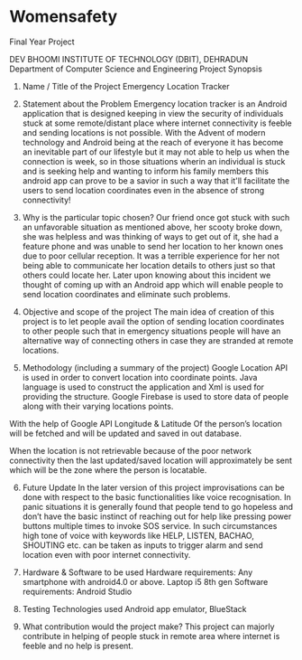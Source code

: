 # Womensafety
Final Year Project

DEV BHOOMI INSTITUTE OF TECHNOLOGY (DBIT), DEHRADUN
Department of Computer Science and Engineering
Project Synopsis
1.	Name / Title of the Project
      Emergency Location Tracker
2.	Statement about the Problem
      Emergency location tracker is an Android application that is designed keeping in view the security of individuals stuck at some remote/distant place where internet connectivity is feeble and sending locations is not possible.
With the Advent of modern technology and Android being at the reach of everyone it has become an inevitable part of our lifestyle but it may not able to help us when the connection is week, so in those situations wherin an individual is stuck and is seeking help and wanting to inform his family members this android app can prove to be a savior in such a way that it'll facilitate the users to send location coordinates even in the absence of strong connectivity!


3.	Why is the particular topic chosen?
      Our friend once got stuck with such an unfavorable situation as mentioned above, her scooty broke down, she was helpless and was thinking of ways to get out of it, she had a feature phone and was unable to send her location to her known ones due to poor cellular reception. It was a terrible experience for her not being able to communicate her location details to others just so that others could locate her.
Later upon knowing about this incident we thought of coming up with an Android app which will enable people to send location coordinates and eliminate such problems.
4.	Objective and scope of the project
     The main idea of creation of this project is to let people avail the option of sending location coordinates to other people such that in emergency situations people will have an alternative way of connecting others in case they are stranded at remote locations.

5.	Methodology (including a summary of the project)
Google Location API is used in order to convert       location into coordinate points. 
Java language is used to construct the application and Xml is used for providing the structure.
Google Firebase is used to store data of people along with their varying locations points.

With the help of Google API Longitude & Latitude 
Of the person’s location will be fetched and will be updated and saved in out database.

When the location is not retrievable because of the poor network connectivity then the last updated/saved location will approximately be sent which will be the zone where the person is locatable.



6.	Future Update
In the later version of this project improvisations can be done with respect to the basic functionalities like voice recognisation.
In panic situations it is generally found that people tend to go hopeless and don’t have the basic instinct of reaching out for help like pressing power buttons multiple times to invoke SOS service. In such circumstances high tone of voice with keywords like HELP, LISTEN, BACHAO, SHOUTING etc. can be taken as inputs to trigger alarm and send location even with poor internet connectivity. 
7.	Hardware & Software to be used
      Hardware requirements:
Any smartphone with android4.0 or above.
Laptop i5 8th gen
Software requirements:
Android Studio
     
8.	Testing Technologies used
Android app emulator, BlueStack
9.	What contribution would the project make?
     This project can majorly contribute in helping of people stuck in remote area where internet is feeble and no help is present.
    

